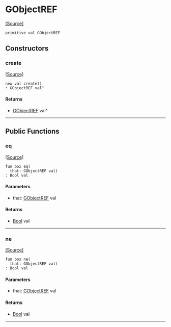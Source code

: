 # GObjectREF
<span class="source-link">[[Source]](src/gobject/GObject.md#L2)</span>
```pony
primitive val GObjectREF
```

## Constructors

### create
<span class="source-link">[[Source]](src/gobject/GObject.md#L2)</span>


```pony
new val create()
: GObjectREF val^
```

#### Returns

* [GObjectREF](gobject-GObjectREF.md) val^

---

## Public Functions

### eq
<span class="source-link">[[Source]](src/gobject/GObject.md#L4)</span>


```pony
fun box eq(
  that: GObjectREF val)
: Bool val
```
#### Parameters

*   that: [GObjectREF](gobject-GObjectREF.md) val

#### Returns

* [Bool](builtin-Bool.md) val

---

### ne
<span class="source-link">[[Source]](src/gobject/GObject.md#L4)</span>


```pony
fun box ne(
  that: GObjectREF val)
: Bool val
```
#### Parameters

*   that: [GObjectREF](gobject-GObjectREF.md) val

#### Returns

* [Bool](builtin-Bool.md) val

---

